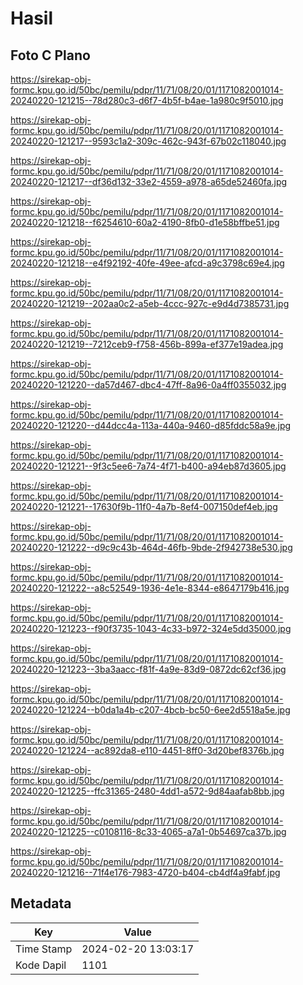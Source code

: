 # Hasil

## Foto C Plano

https://sirekap-obj-formc.kpu.go.id/50bc/pemilu/pdpr/11/71/08/20/01/1171082001014-20240220-121215--78d280c3-d6f7-4b5f-b4ae-1a980c9f5010.jpg

https://sirekap-obj-formc.kpu.go.id/50bc/pemilu/pdpr/11/71/08/20/01/1171082001014-20240220-121217--9593c1a2-309c-462c-943f-67b02c118040.jpg

https://sirekap-obj-formc.kpu.go.id/50bc/pemilu/pdpr/11/71/08/20/01/1171082001014-20240220-121217--df36d132-33e2-4559-a978-a65de52460fa.jpg

https://sirekap-obj-formc.kpu.go.id/50bc/pemilu/pdpr/11/71/08/20/01/1171082001014-20240220-121218--f6254610-60a2-4190-8fb0-d1e58bffbe51.jpg

https://sirekap-obj-formc.kpu.go.id/50bc/pemilu/pdpr/11/71/08/20/01/1171082001014-20240220-121218--e4f92192-40fe-49ee-afcd-a9c3798c69e4.jpg

https://sirekap-obj-formc.kpu.go.id/50bc/pemilu/pdpr/11/71/08/20/01/1171082001014-20240220-121219--202aa0c2-a5eb-4ccc-927c-e9d4d7385731.jpg

https://sirekap-obj-formc.kpu.go.id/50bc/pemilu/pdpr/11/71/08/20/01/1171082001014-20240220-121219--7212ceb9-f758-456b-899a-ef377e19adea.jpg

https://sirekap-obj-formc.kpu.go.id/50bc/pemilu/pdpr/11/71/08/20/01/1171082001014-20240220-121220--da57d467-dbc4-47ff-8a96-0a4ff0355032.jpg

https://sirekap-obj-formc.kpu.go.id/50bc/pemilu/pdpr/11/71/08/20/01/1171082001014-20240220-121220--d44dcc4a-113a-440a-9460-d85fddc58a9e.jpg

https://sirekap-obj-formc.kpu.go.id/50bc/pemilu/pdpr/11/71/08/20/01/1171082001014-20240220-121221--9f3c5ee6-7a74-4f71-b400-a94eb87d3605.jpg

https://sirekap-obj-formc.kpu.go.id/50bc/pemilu/pdpr/11/71/08/20/01/1171082001014-20240220-121221--17630f9b-11f0-4a7b-8ef4-007150def4eb.jpg

https://sirekap-obj-formc.kpu.go.id/50bc/pemilu/pdpr/11/71/08/20/01/1171082001014-20240220-121222--d9c9c43b-464d-46fb-9bde-2f942738e530.jpg

https://sirekap-obj-formc.kpu.go.id/50bc/pemilu/pdpr/11/71/08/20/01/1171082001014-20240220-121222--a8c52549-1936-4e1e-8344-e8647179b416.jpg

https://sirekap-obj-formc.kpu.go.id/50bc/pemilu/pdpr/11/71/08/20/01/1171082001014-20240220-121223--f90f3735-1043-4c33-b972-324e5dd35000.jpg

https://sirekap-obj-formc.kpu.go.id/50bc/pemilu/pdpr/11/71/08/20/01/1171082001014-20240220-121223--3ba3aacc-f81f-4a9e-83d9-0872dc62cf36.jpg

https://sirekap-obj-formc.kpu.go.id/50bc/pemilu/pdpr/11/71/08/20/01/1171082001014-20240220-121224--b0da1a4b-c207-4bcb-bc50-6ee2d5518a5e.jpg

https://sirekap-obj-formc.kpu.go.id/50bc/pemilu/pdpr/11/71/08/20/01/1171082001014-20240220-121224--ac892da8-e110-4451-8ff0-3d20bef8376b.jpg

https://sirekap-obj-formc.kpu.go.id/50bc/pemilu/pdpr/11/71/08/20/01/1171082001014-20240220-121225--ffc31365-2480-4dd1-a572-9d84aafab8bb.jpg

https://sirekap-obj-formc.kpu.go.id/50bc/pemilu/pdpr/11/71/08/20/01/1171082001014-20240220-121225--c0108116-8c33-4065-a7a1-0b54697ca37b.jpg

https://sirekap-obj-formc.kpu.go.id/50bc/pemilu/pdpr/11/71/08/20/01/1171082001014-20240220-121216--71f4e176-7983-4720-b404-cb4df4a9fabf.jpg


## Metadata

| Key        | Value               |
| ---------- | ------------------- |
| Time Stamp | 2024-02-20 13:03:17 |
| Kode Dapil | 1101                |



